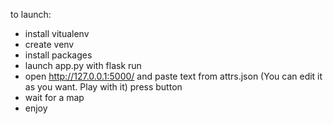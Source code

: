 to launch:
- install vitualenv
- create venv
- install packages
- launch app.py with flask run
- open http://127.0.0.1:5000/ and paste text from attrs.json (You can edit it as you want. Play with it) press button
- wait for a map
- enjoy